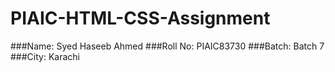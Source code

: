 # PIAIC-HTML-CSS-Assignment

###Name: Syed Haseeb Ahmed
###Roll No: PIAIC83730
###Batch: Batch 7
###City: Karachi
